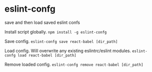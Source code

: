 # eslint-confg
save and then load saved eslint confs

Install script globally.
`npm install -g eslint-confg`

Save config.
`eslint-confg save react-babel [dir_path]`

Load config. Will overwrite any existing eslintrc/eslint modules.
`eslint-confg load react-babel [dir_path]`

Remove loaded config.
`eslint-confg remove react-babel [dir_path]`
